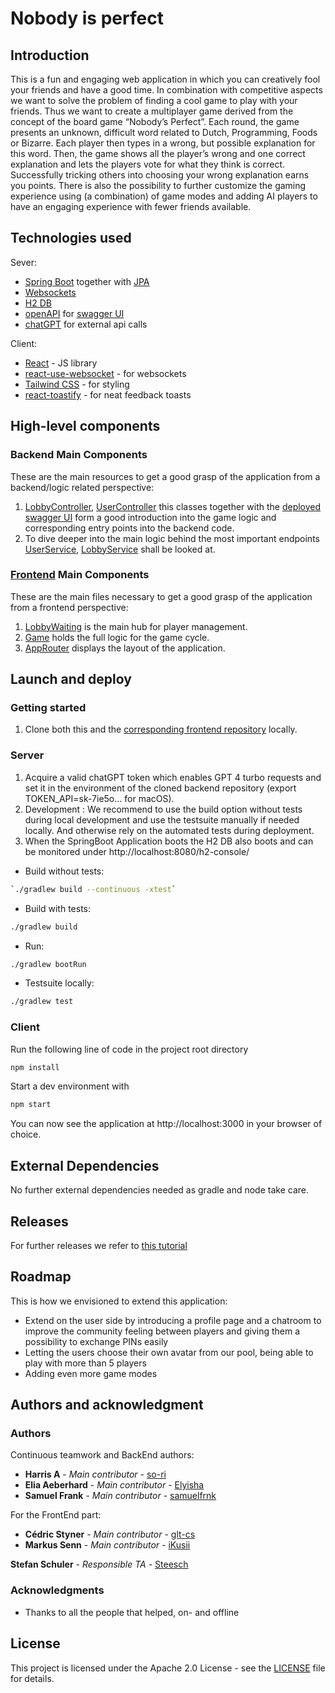 # Nobody is perfect

## Introduction 

This is a fun and engaging web application in which you can creatively fool your
friends and have a good time. In combination with competitive aspects we want to solve the
problem of finding a cool game to play with your friends. Thus we want to create a multiplayer
game derived from the concept of the board game “Nobody’s Perfect”. Each round, the game
presents an unknown, difficult word related to Dutch, Programming, Foods or Bizarre. Each player then types in a wrong, but
possible explanation for this word. Then, the game shows all the player’s wrong and one correct
explanation and lets the players vote for what they think is correct. Successfully tricking others
into choosing your wrong explanation earns you points. There is also the possibility to further customize the gaming experience 
using (a combination) of game modes and adding AI players to have an engaging experience with fewer friends available.  


## Technologies used

Sever: 
- [Spring Boot](https://spring.io/projects/spring-boot) together with [JPA](https://spring.io/projects/spring-data-jpa)
- [Websockets](https://mvnrepository.com/artifact/org.springframework.boot/spring-boot-starter-websocket/3.2.4)
- [H2 DB](https://www.h2database.com/html/main.html)
- [openAPI](https://mvnrepository.com/artifact/org.springdoc/springdoc-openapi-ui/1.7.0) for [swagger UI](https://sopra-fs24-group-38-server.oa.r.appspot.com/swagger-ui/index.html)
- [chatGPT](https://help.openai.com/en/articles/7039783-how-can-i-access-the-chatgpt-api) for external api calls

Client: 
- [React](https://react.dev/) - JS library
- [react-use-websocket](https://www.npmjs.com/package/react-use-websocket) - for websockets
- [Tailwind CSS](https://tailwindcss.com/) - for styling
- [react-toastify](https://fkhadra.github.io/react-toastify/introduction) - for neat feedback toasts

## High-level components

### Backend Main Components

These are the main resources to get a good grasp of the application from a backend/logic related perspective:
1. [LobbyController](https://github.com/sopra-fs24-group-38/sopra-fs24-group-38-server/blob/main/src/main/java/ch/uzh/ifi/hase/soprafs24/controller/LobbyController.java),
[UserController](https://github.com/sopra-fs24-group-38/sopra-fs24-group-38-server/blob/main/src/main/java/ch/uzh/ifi/hase/soprafs24/controller/UserController.java)
this classes together with the [deployed swagger UI](https://sopra-fs24-group-38-server.oa.r.appspot.com/swagger-ui/index.html)
form a good introduction into the game logic and corresponding entry points into the backend code. 
2. To dive deeper into the main logic behind the most important endpoints [UserService](https://github.com/sopra-fs24-group-38/sopra-fs24-group-38-server/blob/main/src/main/java/ch/uzh/ifi/hase/soprafs24/service/UserService.java), [LobbyService](https://github.com/sopra-fs24-group-38/sopra-fs24-group-38-server/blob/main/src/main/java/ch/uzh/ifi/hase/soprafs24/service/LobbyService.java)
shall be looked at. 

### [Frontend](https://github.com/sopra-fs24-group-38/sopra-fs24-group-38-client) Main Components

These are the main files necessary to get a good grasp of the application from a frontend perspective:

1. [LobbyWaiting](https://github.com/sopra-fs24-group-38/sopra-fs24-group-38-client/tree/main/src/components/pages/LobbyWaiting.jsx) is the main hub for player management.
2. [Game](https://github.com/sopra-fs24-group-38/sopra-fs24-group-38-client/tree/main/src/components/pages/Game.jsx) holds the full logic for the game cycle.
3. [AppRouter](https://github.com/sopra-fs24-group-38/sopra-fs24-group-38-client/tree/main/src/components/router/AppRouter.jsx) displays the layout of the application.


## Launch and deploy 
### Getting started 
1. Clone both this and the [corresponding frontend repository](https://github.com/sopra-fs24-group-38/sopra-fs24-group-38-client) locally.
### Server
1. Acquire a valid chatGPT token which enables GPT 4 turbo requests and set it in the environment of the cloned backend repository (export TOKEN_API=sk-7ie5o... for macOS). 
2. Development : 
We recommend to use the build option without tests during local development and use the testsuite manually if needed locally.
And otherwise rely on the automated tests during deployment.
3. When the SpringBoot Application boots the H2 DB also boots and can be monitored under http://localhost:8080/h2-console/

- Build without tests:
```bash
`./gradlew build --continuous -xtest`
```
- Build with tests: 
```bash
./gradlew build
```
- Run:
```bash
./gradlew bootRun
```
- Testsuite locally:
```bash
./gradlew test
```
### Client

Run the following line of code in the project root directory

```bash
npm install
```

Start a dev environment with

```bash
npm start
```
You can now see the application at http://localhost:3000 in your browser of choice.

## External Dependencies 
No further external dependencies needed as gradle and node take care.

## Releases 
For further releases we refer to [this tutorial](https://docs.github.com/en/repositories/releasing-projects-on-github/managing-releases-in-a-repository)


## Roadmap

This is how we envisioned to extend this application:
* Extend on the user side by introducing a profile page and a chatroom to improve the community feeling between players and giving them a possibility to exchange PINs easily
* Letting the users choose their own avatar from our pool, being able to play with more than 5 players
* Adding even more game modes

## Authors and acknowledgment 

### Authors

Continuous teamwork and BackEnd authors:
* **Harris A** - *Main contributor* - [so-ri](https://github.com/so-ri)
* **Elia Aeberhard** - *Main contributor* - [Elyisha](https://github.com/Elyisha)
* **Samuel Frank** - *Main contributor* - [samuelfrnk](https://github.com/samuelfrnk)

For the FrontEnd part:
* **Cédric Styner** - *Main contributor* - [glt-cs](https://github.com/glt-cs)
* **Markus Senn** - *Main contributor* - [iKusii](https://github.com/iKusii)

**Stefan Schuler** - *Responsible TA* - [Steesch](https://github.com/Steesch)

### Acknowledgments

* Thanks to all the people that helped, on- and offline

## License
This project is licensed under the Apache 2.0 License - see the [LICENSE](LICENSE) file for details.


